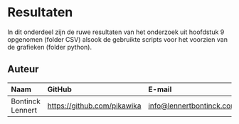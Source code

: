 # Resultaten

In dit onderdeel zijn de ruwe resultaten van het onderzoek uit hoofdstuk 9 opgenomen (folder CSV) alsook de gebruikte scripts voor het voorzien van de grafieken (folder python).

## Auteur

| Naam     | GitHub                        | E-mail                               |
| :---     | :---                          | :---                                |
| Bontinck Lennert | <https://github.com/pikawika> | [info@lennertbontinck.com](mailto:info@lennertbontinck.com) |
